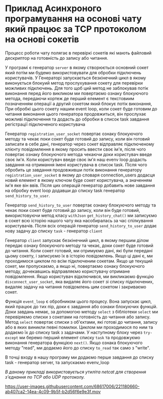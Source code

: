 # Приклад Асинхроного програмування на осонові чату який працює за TCP протоколом на основі сокетів




Процесс роботи чату полягає в перевіркі сокетів які мають файловий дескриптор на готовність до запису або читання.

У програмі є генератор `server` в якому створюється основний сокет який потім ми будемо використовувати для обробки підключень користувачів.
У Генераторі запускається безкінечний цикл в якому виконується блокуий метод прослухування сокету для перевірки можливих підключень.
Для того щоб ций метод не заблокував потік виконання перед його викликом ми повертаємо ознаку блокуючого метода, передаючи кортеж де перший елемент є текстовиим позначенням операції а другий сокетом який блокує потік виконання, При обробкі цього сокету нашим event loop, коли сокет буде готовим до читання виконання цього генератора продовжиться, він прослухає можливі підключення та додасть до обробки в список task завдання регістрації підключеного користувача

Генератор `registration_user_socket` повертає ознаку блокуючого методу та чекає поки сокет буде готовий до запису, коли він готовий записати в себе дані, генератор через сокет відправляє підключеному клієнту повідомлення в якому просить ввести своє ім'я, після чого повертає ознаку блокуючого метода чекаючи доки користувач введе своє ім'я. Коли користувач введе своє ім'я наш evenv loop додасть завдання на отримання імені користувача в список task. Після чого обробить це завдання продовживши потік виконання генератору `registration_user_socket` в якому до словаря connection_users додасця новий елемент в якому ключом буде сокет користувача, а значенням ім'я яке він ввів. Після цих операцій генератор добавить нове завдання на обробку event loop додавши до списку task генератор `send_history_to_user`.

Генератор `send_history_to_user` повертає ознаку блокуючого методу та чекає поки сокет буде готовий до запису, коли він буде готовий, використовуючи метод класу `withJson` `get_history_chat()` ми записуємо в сокет всю історію нашого чату яка насобиралась за час спілкування користувачів. Після всіх операцій генератор `send_history_to_user` додає нову задачу до списку `task` - генератор `сlient`

Генератор `client` запускає безкінечний цикл, в якому першим ділом передає ознаку блокуючого методу та чекає, доки сокет буде готовий до читання. Коли сокет готовий, ми отримуємо дані, які були передані цьому сокету, і записуємо їх в історію повідомлень. Якщо ці дані є, ми проходимося циклом по всім підключеним сокетам. Якщо це текущий сокет, ми пропускаємо, а якщо ні, повертаємо ознаку блокуючого методу, дочекавшись відправляємо користувачу отримане повідомлення. Якщо користувач відключився, ми викликаємо функцію `disconnect_user_socket`, яка видаляє його сокет зі списку підключених, видаляє задачу на читання повідомлень цим сокетом і закриваємо сокет.

Функція `event_loop` є обробником цього процесу. Вона запускає цикл, який працює до тих пір, доки є завдання або ознаки блокуючих функцій. Доки завдань немає, за допомогою методу `select` з бібліотеки `select` ми перевіряємо списки з сокетами на готовність до читання або запису.
Метод `select` повертає списки з об'єктами, які готові до читання, запису або в яких виникли певні помилки. Циклом ми проходимося по ним та додаємо їх до списку task з задачами. У наступному блоку через `try-except` ми беремо перший елемент списку `task` та продовжуємо виконання генератора функцією `next()`. Якщо ознака блокуючого методу "read", ми додаємо його до списку `to_read` так само з "write".

В точці входу в нашу програму ми додаємо перше завдання до списку task - генератор server, та запускаємо evenv_loop



_В даному прикладі використовується утиліта netcat для створення з'єднання по TCP або UDP протоколу._

https://user-images.githubusercontent.com/68617006/221180660-ab407ca2-14ea-4c09-9b5f-b2d56f6e9e3f.mov





